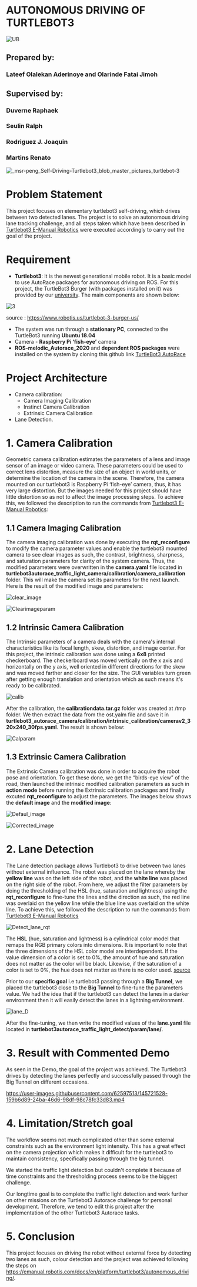 # AUTONOMOUS DRIVING OF TURTLEBOT3
![UB](https://user-images.githubusercontent.com/62597513/145659645-9ab35c4d-694e-499d-8fad-6bf1091d32ec.jpeg)

## Prepared by:
### Lateef Olalekan Aderinoye and Olarinde Fatai Jimoh

## Supervised by: 
   ###              Duverne Raphaek
   ###            Seulin Ralph
   ###            Rodriguez J. Joaquin
   ###            Martins Renato
   


![_msr-peng_Self-Driving-Turtlebot3_blob_master_pictures_turtlebot-3](https://user-images.githubusercontent.com/62597513/145625174-0cad437b-5282-46da-a499-9244b2de4d8d.jpg)



# Problem Statement 
This project focuses on elementary turtlebot3 self-driving, which drives between two detected lanes. The project is to solve an autonomous driving lane tracking challenge, and all steps taken which have been described in [Turtlebot3 E-Manual Robotics](https://emanual.robotis.com/docs/en/platform/turtlebot3/autonomous_driving_autorace/) were executed accordingly to carry out the goal of the project.


# Requirement 
- **Turtlebot3**: It is the newest generational mobile robot. It is a basic model to use AutoRace packages for autonomous driving on ROS. For this project, the TurtleBot3 Burger (with packages installed on it) was  provided by our [university](https://condorcet.u-bourgogne.fr/en).  The main components are shown below: 

![3](https://user-images.githubusercontent.com/62597513/145630186-4da6bcb0-b4aa-4c0d-b006-39453fabb56b.png)

source : https://www.robotis.us/turtlebot-3-burger-us/

- The system was run through a **stationary PC**, connected to the TurtleBot3 running **Ubuntu 18.04**
- Camera - **Raspberry Pi ‘fish-eye’** camera
- **ROS-melodic_Autorace_2020** and **dependent ROS packages** were installed on the system by cloning this github link [TurtleBot3 AutoRace](https://github.com/ROBOTIS-GIT/turtlebot3_autorace) 


# Project Architecture 
- Camera calibration:
  - Camera Imaging Calibration 
  - Instinct Camera Calibration
  - Extrinsic Camera Calibration
- Lane Detection.


# 1. Camera Calibration 
Geometric camera calibration estimates the parameters of a lens and image sensor of an image or video camera. These parameters could be used to correct lens distortion, measure the size of an object in world units, or determine the location of the camera in the scene.
Therefore, the camera mounted on our turtlebot3 is Raspberry Pi ‘fish-eye’ camera, thus, it has very large distortion. But the images needed for this project should have little distortion so as not to affect the image processing steps. To achieve this, we followed the description to run the commands from [Turtlebot3 E-Manual Robotics](https://emanual.robotis.com/docs/en/platform/turtlebot3/autonomous_driving/): 

   ## 1.1 Camera Imaging Calibration
The camera imaging calibration was done by executing the **rqt_reconfigure** to modify the camera parameter values and enable the turtlebot3 mounted camera to see clear images as such, the contrast, brightness, sharpness, and saturation parameters for clarity of the system camera.
Thus, the modified parameters were overwritten in the **camera.yaml** file located in **turtlebot3autorace_traffic_light_camera/calibration/camera_calibration** folder. This will make the camera set its parameters for the next launch. Here is the result of the modified image and parameters:

![clear_image](https://user-images.githubusercontent.com/62597513/145644291-e0759511-8460-455e-88c7-f2727d1429b2.jpeg) 

![Clearimageparam](https://user-images.githubusercontent.com/62597513/145644866-494950ef-4c39-4e47-8af6-533b4a35513d.jpeg)


  ## 1.2 Intrinsic Camera Calibration
The Intrinsic parameters of a camera deals with the camera's internal characteristics like its focal length, skew, distortion, and image center. For this project, the intrinsic calibration was done using a **6x8** printed checkerboard. The checkerboard was moved vertically on the x axis and horizontally on the y axis, well oriented in different directions for the skew and was moved farther and closer for the size. The GUI variables turn green after getting enough translation and orientation which as such means it's ready to be calibrated. 

  ![calib](https://user-images.githubusercontent.com/62597513/145724660-7f41fb6e-d65a-4d10-983d-992b7f921158.jpeg)

  
  After the calibration, the **calibrationdata.tar.gz** folder was created at /tmp folder. We then extract the data from the ost.yalm file and save it in **turtlebot3_autorace_camera/calibration/intrinsic_calibration/camerav2_320x240_30fps.yaml**. The result is shown below: 
  
  ![Calparam](https://user-images.githubusercontent.com/62597513/145639716-aa910eb4-1fcf-4872-bca0-d34437297eab.jpeg)


  ## 1.3 Extrinsic Camera Calibration
The Extrinsic Camera calibration was done in order to acquire the robot pose and orientation. To get these done, we get the “birds-eye view” of the road, then launched the intrinsic modified calibration parameters as such in **action mode** before running the Extrinsic calibration packages and finally excuted **rqt_reconfigure** to adjust the parameters. The images below shows the **default image** and the **modified image**:

![Defaul_image](https://user-images.githubusercontent.com/62597513/145645109-80beced6-c303-4c5d-9ec8-975b37e57fba.jpeg)

![Corrected_image](https://user-images.githubusercontent.com/62597513/145645464-2293c975-848c-468d-a947-2071eb8caeec.jpeg)


# 2. Lane Detection 
The Lane detection package allows Turtlebot3 to drive between two lanes without external influence. The robot was placed on the lane whereby the **yellow line** was on the left side of the robot, and the **white line** was placed on the right side of the robot. From here, we adjust the filter parameters by doing the thresholding of the HSL (hue, saturation and lightness) using the **rqt_reconfigure** to fine-tune the lines and the direction as such, the red line was overlaid on the yellow line while the blue line was overlaid on the white line. To achieve this, we followed the description to run the commands from [Turtlebot3 E-Manual Robotics](https://emanual.robotis.com/docs/en/platform/turtlebot3/autonomous_driving/)

![Detect_lane_rqt](https://user-images.githubusercontent.com/62597513/145726782-9479f51c-ba69-4f9b-9baa-bd35f3cd3ee6.jpeg)

The **HSL** (hue, saturation and lightness) is a cylindrical color model that remaps the RGB primary colors into dimensions. It is important to note that the three dimensions of the HSL color model are interdependent. If the value dimension of a color is set to 0%, the amount of hue and saturation does not matter as the color will be black. Likewise, if the saturation of a color is set to 0%, the hue does not matter as there is no color used. [source](https://programmingdesignsystems.com/color/color-models-and-color-spaces/index.html)

Prior to our **specific goal** i.e turtlebot3 passing through a **Big Tunnel**, we placed the turtlebot3 close to the **Big Tunnel** to fine-tune the parameters value. We had the idea that if the turtlebot3 can detect the lanes in a darker environment  then it will easily detect the lanes in a lightning environment. 

![lane_D](https://user-images.githubusercontent.com/62597513/145658830-e65d4af2-d79d-45e4-b165-ba2b25b01b1a.jpeg)

After the fine-tuning,  we then write the modified values of the **lane.yaml** file located in **turtlebot3autorace_traffic_light_detect/param/lane/**.


# 3. Result with Commented Demo
As seen in the Demo, the goal of the project was achieved. The Turtlebot3 drives by detecting the lanes perfectly and successfully passed through the Big Tunnel on different occasions. 

https://user-images.githubusercontent.com/62597513/145721528-159b6d89-24ba-46d6-98df-98c78fc33d83.mp4


# 4. Limitation/Stretch goal
The workflow seems not much complicated other than some external constraints such as the environment light intensity. This has a great effect on the camera projection which makes it difficult for the turtlebot3 to maintain consistency, specifically passing through the big tunnel.  

We started the traffic light detection but couldn't complete it because of time constraints and  the thresholding process seems to be the biggest challenge. 

Our longtime goal is to complete the traffic light detection and work further on other missions on the Turtlebot3 Autorace challenge for personal development. Therefore, we tend to edit this project after  the implementation of the other Turtlebot3 Autorace tasks. 

# 5. Conclusion
This project focuses on driving the robot without external force by detecting two lanes as such, colour detection and the project was achieved  following the steps on https://emanual.robotis.com/docs/en/platform/turtlebot3/autonomous_driving/.  

